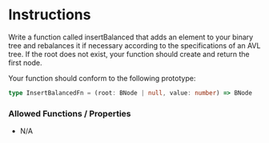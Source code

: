 # Instructions

Write a function called insertBalanced that adds an element to your binary tree and rebalances it if necessary according
to the specifications of an AVL tree.
If the root does not exist, your function should create and return the first node.

Your function should conform to the following prototype:

```typescript
type InsertBalancedFn = (root: BNode | null, value: number) => BNode
```

### Allowed Functions / Properties

- N/A
